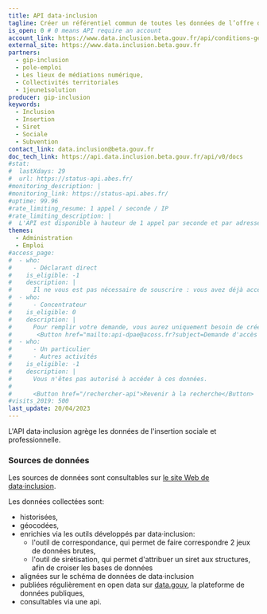 ```yaml
---
title: API data·inclusion
tagline: Créer un référentiel commun de toutes les données de l’offre d’insertion des territoires afin de permettre à tous les services recensant et mettant en visibilité leur offre d’être interopérables et de mutualiser les efforts de recensement et de mise à jour.
is_open: 0 # 0 means API require an account
account_link: https://www.data.inclusion.beta.gouv.fr/api/conditions-generales-dutilisation-de-lapi
external_site: https://www.data.inclusion.beta.gouv.fr
partners:
  - gip-inclusion
  - pole-emploi
  - Les lieux de médiations numérique,
  - Collectivités territoriales
  - 1jeune1solution
producer: gip-inclusion
keywords:
  - Inclusion
  - Insertion
  - Siret
  - Sociale
  - Subvention
contact_link: data.inclusion@beta.gouv.fr
doc_tech_link: https://api.data.inclusion.beta.gouv.fr/api/v0/docs
#stat:
#  lastXdays: 29
#  url: https://status-api.abes.fr/
#monitoring_description: |
#monitoring_link: https://status-api.abes.fr/
#uptime: 99.96
#rate_limiting_resume: 1 appel / seconde / IP
#rate_limiting_description: |
#  L'API est disponible à hauteur de 1 appel par seconde et par adresse IP.
themes:
  - Administration
  - Emploi
#access_page:
#  - who:
#      - Déclarant direct
#    is_eligible: -1
#    description: |
#      Il ne vous est pas nécessaire de souscrire : vous avez déjà accès à l’API en utilisant vos identifiants Urssaf il vous suffit ainsi de [consulter la documentation pour utiliser l’API](https://www.dpae-edi.urssaf.fr/5492-API-DPAE-Guide-Implementation.pdf)
#  - who:
#      - Concentrateur
#    is_eligible: 0
#    description: |
#      Pour remplir votre demande, vous aurez uniquement besoin de créer un compte api.gouv.
#       <Button href="mailto:api-dpae@acoss.fr?subject=Demande d'accès à l'API DPAE&body=Indiquez ici votre nom, prénom et le nom de votre organisation.">Remplir une demande</Button>
#  - who:
#      - Un particulier
#      - Autres activités
#    is_eligible: -1
#    description: |
#      Vous n'êtes pas autorisé à accéder à ces données.
#
#      <Button href="/rechercher-api">Revenir à la recherche</Button>
#visits_2019: 500
last_update: 20/04/2023
---
```


L'API data·inclusion agrège les données de l'insertion sociale et professionnelle.

### Sources de données

Les sources de données sont consultables sur [le site Web de data·inclusion](https://www.data.inclusion.beta.gouv.fr/le-projet-data-inclusion/ils-partagent-deja-leurs-donnees).

Les données collectées sont:

- historisées,
- géocodées,
- enrichies via les outils développés par data·inclusion:
  - l'outil de correspondance, qui permet de faire correspondre 2 jeux de données brutes,
  - l'outil de sirétisation, qui permet d'attribuer un siret aux structures, afin de croiser les bases de données
- alignées sur le schéma de données de data·inclusion
- publiées régulièrement en open data sur [data.gouv](https://www.data.gouv.fr/fr/datasets/6233723c2c1e4a54af2f6b2d), la plateforme de données publiques,
- consultables via une api.

